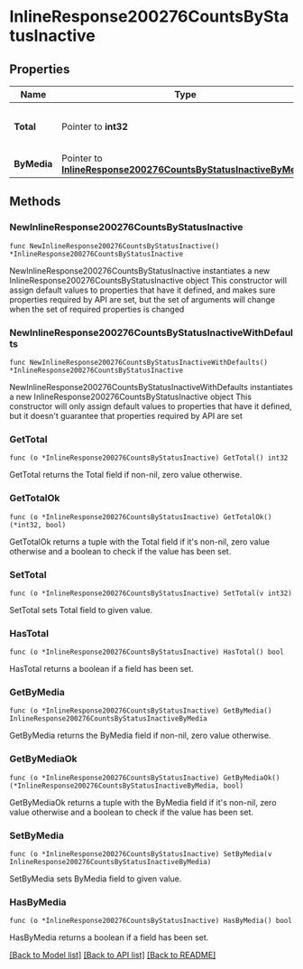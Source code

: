 # InlineResponse200276CountsByStatusInactive

## Properties

Name | Type | Description | Notes
------------ | ------------- | ------------- | -------------
**Total** | Pointer to **int32** | The total number of inactive ports | [optional] 
**ByMedia** | Pointer to [**InlineResponse200276CountsByStatusInactiveByMedia**](InlineResponse200276CountsByStatusInactiveByMedia.md) |  | [optional] 

## Methods

### NewInlineResponse200276CountsByStatusInactive

`func NewInlineResponse200276CountsByStatusInactive() *InlineResponse200276CountsByStatusInactive`

NewInlineResponse200276CountsByStatusInactive instantiates a new InlineResponse200276CountsByStatusInactive object
This constructor will assign default values to properties that have it defined,
and makes sure properties required by API are set, but the set of arguments
will change when the set of required properties is changed

### NewInlineResponse200276CountsByStatusInactiveWithDefaults

`func NewInlineResponse200276CountsByStatusInactiveWithDefaults() *InlineResponse200276CountsByStatusInactive`

NewInlineResponse200276CountsByStatusInactiveWithDefaults instantiates a new InlineResponse200276CountsByStatusInactive object
This constructor will only assign default values to properties that have it defined,
but it doesn't guarantee that properties required by API are set

### GetTotal

`func (o *InlineResponse200276CountsByStatusInactive) GetTotal() int32`

GetTotal returns the Total field if non-nil, zero value otherwise.

### GetTotalOk

`func (o *InlineResponse200276CountsByStatusInactive) GetTotalOk() (*int32, bool)`

GetTotalOk returns a tuple with the Total field if it's non-nil, zero value otherwise
and a boolean to check if the value has been set.

### SetTotal

`func (o *InlineResponse200276CountsByStatusInactive) SetTotal(v int32)`

SetTotal sets Total field to given value.

### HasTotal

`func (o *InlineResponse200276CountsByStatusInactive) HasTotal() bool`

HasTotal returns a boolean if a field has been set.

### GetByMedia

`func (o *InlineResponse200276CountsByStatusInactive) GetByMedia() InlineResponse200276CountsByStatusInactiveByMedia`

GetByMedia returns the ByMedia field if non-nil, zero value otherwise.

### GetByMediaOk

`func (o *InlineResponse200276CountsByStatusInactive) GetByMediaOk() (*InlineResponse200276CountsByStatusInactiveByMedia, bool)`

GetByMediaOk returns a tuple with the ByMedia field if it's non-nil, zero value otherwise
and a boolean to check if the value has been set.

### SetByMedia

`func (o *InlineResponse200276CountsByStatusInactive) SetByMedia(v InlineResponse200276CountsByStatusInactiveByMedia)`

SetByMedia sets ByMedia field to given value.

### HasByMedia

`func (o *InlineResponse200276CountsByStatusInactive) HasByMedia() bool`

HasByMedia returns a boolean if a field has been set.


[[Back to Model list]](../README.md#documentation-for-models) [[Back to API list]](../README.md#documentation-for-api-endpoints) [[Back to README]](../README.md)


